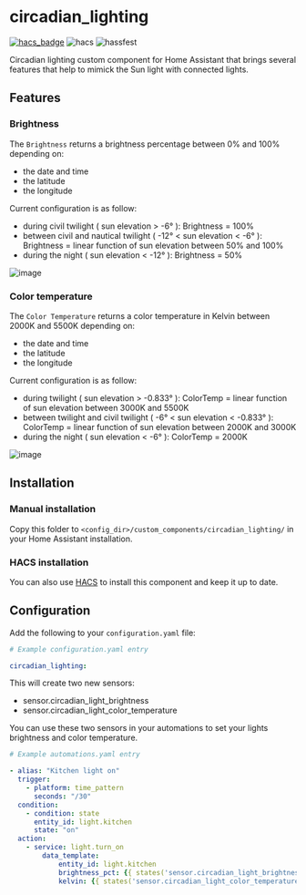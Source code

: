 # circadian_lighting

[![hacs_badge](https://img.shields.io/badge/HACS-Custom-orange.svg)](https://github.com/custom-components/hacs)
![hacs](https://github.com/greg5813/circadian_lighting/actions/workflows/hacs.yml/badge.svg)
![hassfest](https://github.com/greg5813/circadian_lighting/actions/workflows/hassfest.yml/badge.svg)

Circadian lighting custom component for Home Assistant that brings several features that help to mimick the Sun light with connected lights.

## Features

### Brightness

The `Brightness` returns a brightness percentage between 0% and 100% depending on:

* the date and time
* the latitude
* the longitude

Current configuration is as follow:

* during civil twilight ( sun elevation > -6° ): Brightness = 100%
* between civil and nautical twilight ( -12° < sun elevation < -6° ): Brightness = linear function of sun elevation between 50% and 100%
* during the night ( sun elevation < -12° ): Brightness = 50%

![image](https://github.com/greg5813/circadian_lighting/blob/5828bcd7e8db1c568a4ca92e7d99c9553cf61ce8/doc/brightness.png)

### Color temperature

The  `Color Temperature` returns a color temperature in Kelvin between 2000K and 5500K depending on:

* the date and time
* the latitude
* the longitude

Current configuration is as follow:

* during twilight ( sun elevation > -0.833° ): ColorTemp = linear function of sun elevation between 3000K and 5500K
* between twilight and civil twilight ( -6° < sun elevation < -0.833° ): ColorTemp = linear function of sun elevation between 2000K and 3000K
* during the night ( sun elevation < -6° ): ColorTemp = 2000K

![image](https://github.com/greg5813/circadian_lighting/blob/5828bcd7e8db1c568a4ca92e7d99c9553cf61ce8/doc/color-temp.png)

## Installation

### Manual installation

Copy this folder to `<config_dir>/custom_components/circadian_lighting/` in your Home Assistant installation.

### HACS installation

You can also use [HACS](https://hacs.xyz/docs/faq/custom_repositories/) to install this component and keep it up to date.

## Configuration

Add the following to your `configuration.yaml` file:

```yaml
# Example configuration.yaml entry

circadian_lighting:
```

This will create two new sensors:
* sensor.circadian_light_brightness
* sensor.circadian_light_color_temperature

You can use these two sensors in your automations to set your lights brightness and color temperature.

```yaml
# Example automations.yaml entry

- alias: "Kitchen light on"
  trigger:
    - platform: time_pattern
      seconds: "/30"
  condition:
    - condition: state
      entity_id: light.kitchen
      state: "on"
  action:
    - service: light.turn_on
        data_template:
            entity_id: light.kitchen
            brightness_pct: {{ states('sensor.circadian_light_brightness') }}
            kelvin: {{ states('sensor.circadian_light_color_temperature') }}
```